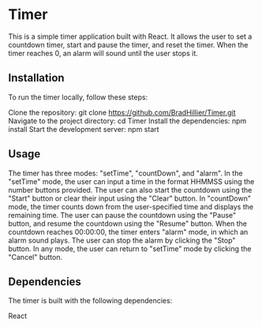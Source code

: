  # Timer

This is a simple timer application built with React. It allows the user to set a countdown timer, start and pause the timer, and reset the timer. When the timer reaches 0, an alarm will sound until the user stops it.

## Installation

To run the timer locally, follow these steps:

Clone the repository: git clone https://github.com/BradHillier/Timer.git
Navigate to the project directory: cd Timer
Install the dependencies: npm install
Start the development server: npm start

## Usage
The timer has three modes: "setTime", "countDown", and "alarm". In the "setTime" mode, the user can input a time in the format HHMMSS using the number buttons provided. The user can also start the countdown using the "Start" button or clear their input using the "Clear" button. In "countDown" mode, the timer counts down from the user-specified time and displays the remaining time. The user can pause the countdown using the "Pause" button, and resume the countdown using the "Resume" button. When the countdown reaches 00:00:00, the timer enters "alarm" mode, in which an alarm sound plays. The user can stop the alarm by clicking the "Stop" button. In any mode, the user can return to "setTime" mode by clicking the "Cancel" button.

## Dependencies

The timer is built with the following dependencies:

React
